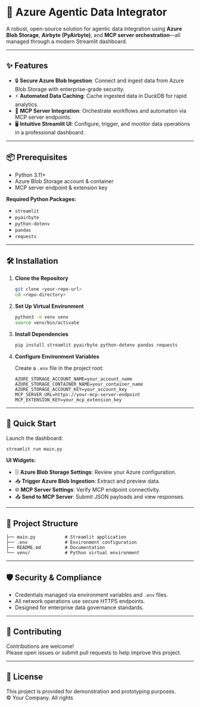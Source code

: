 # 🚀 Azure Agentic Data Integrator

A robust, open-source solution for agentic data integration using **Azure Blob Storage**, **Airbyte (PyAirbyte)**, and **MCP server orchestration**—all managed through a modern Streamlit dashboard.

---

## ✨ Features

- 🔒 **Secure Azure Blob Ingestion**: Connect and ingest data from Azure Blob Storage with enterprise-grade security.
- ⚡ **Automated Data Caching**: Cache ingested data in DuckDB for rapid analytics.
- 🤖 **MCP Server Integration**: Orchestrate workflows and automation via MCP server endpoints.
- 🖥️ **Intuitive Streamlit UI**: Configure, trigger, and monitor data operations in a professional dashboard.

---

## 📦 Prerequisites

- Python 3.11+
- Azure Blob Storage account & container
- MCP server endpoint & extension key

**Required Python Packages:**
- `streamlit`
- `pyairbyte`
- `python-dotenv`
- `pandas`
- `requests`

---

## 🛠️ Installation

1. **Clone the Repository**
   ```sh
   git clone <your-repo-url>
   cd <repo-directory>
   ```

2. **Set Up Virtual Environment**
   ```sh
   python3 -m venv venv
   source venv/bin/activate
   ```

3. **Install Dependencies**
   ```sh
   pip install streamlit pyairbyte python-dotenv pandas requests
   ```

4. **Configure Environment Variables**

   Create a `.env` file in the project root:
   ```
   AZURE_STORAGE_ACCOUNT_NAME=your_account_name
   AZURE_STORAGE_CONTAINER_NAME=your_container_name
   AZURE_STORAGE_ACCOUNT_KEY=your_account_key
   MCP_SERVER_URL=https://your-mcp-server-endpoint
   MCP_EXTENSION_KEY=your_mcp_extension_key
   ```

---

## 🚦 Quick Start

Launch the dashboard:
```sh
streamlit run main.py
```

**UI Widgets:**
- 🗄️ **Azure Blob Storage Settings**: Review your Azure configuration.
- 📥 **Trigger Azure Blob Ingestion**: Extract and preview data.
- 🌐 **MCP Server Settings**: Verify MCP endpoint connectivity.
- 📤 **Send to MCP Server**: Submit JSON payloads and view responses.

---

## 📁 Project Structure

```
├── main.py           # Streamlit application
├── .env              # Environment configuration
├── README.md         # Documentation
└── venv/             # Python virtual environment
```

---

## 🛡️ Security & Compliance

- Credentials managed via environment variables and `.env` files.
- All network operations use secure HTTPS endpoints.
- Designed for enterprise data governance standards.

---

## 🤝 Contributing

Contributions are welcome!  
Please open issues or submit pull requests to help improve this project.

---

## 📄 License

This project is provided for demonstration and prototyping purposes.  
© Your Company. All rights